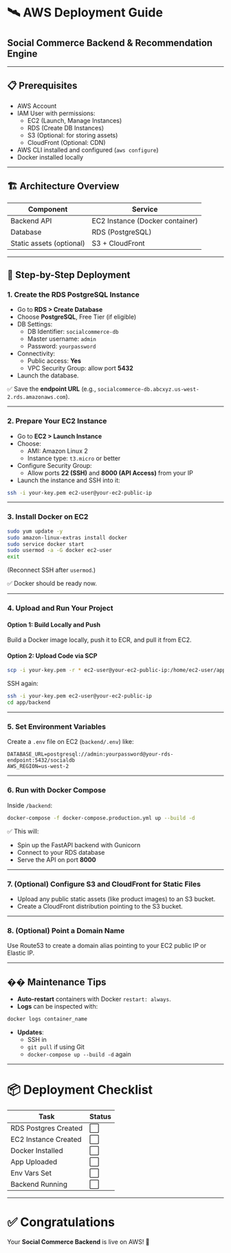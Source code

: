 # 🛰️ AWS Deployment Guide

## Social Commerce Backend & Recommendation Engine

---

## 📋 Prerequisites

- AWS Account
- IAM User with permissions:
  - EC2 (Launch, Manage Instances)
  - RDS (Create DB Instances)
  - S3 (Optional: for storing assets)
  - CloudFront (Optional: CDN)
- AWS CLI installed and configured (`aws configure`)
- Docker installed locally

---

## 🏗️ Architecture Overview

| Component | Service |
|-----------|---------|
| Backend API | EC2 Instance (Docker container) |
| Database | RDS (PostgreSQL) |
| Static assets (optional) | S3 + CloudFront |

---

## 🚀 Step-by-Step Deployment

### 1. Create the RDS PostgreSQL Instance

- Go to **RDS > Create Database**
- Choose **PostgreSQL**, Free Tier (if eligible)
- DB Settings:
  - DB Identifier: `socialcommerce-db`
  - Master username: `admin`
  - Password: `yourpassword`
- Connectivity:
  - Public access: **Yes**
  - VPC Security Group: allow port **5432**
- Launch the database.

✅ Save the **endpoint URL** (e.g., `socialcommerce-db.abcxyz.us-west-2.rds.amazonaws.com`).

---

### 2. Prepare Your EC2 Instance

- Go to **EC2 > Launch Instance**
- Choose:
  - AMI: Amazon Linux 2
  - Instance type: `t3.micro` or better
- Configure Security Group:
  - Allow ports **22 (SSH)** and **8000 (API Access)** from your IP
- Launch the instance and SSH into it:

```bash
ssh -i your-key.pem ec2-user@your-ec2-public-ip
```

---

### 3. Install Docker on EC2

```bash
sudo yum update -y
sudo amazon-linux-extras install docker
sudo service docker start
sudo usermod -a -G docker ec2-user
exit
```
(Reconnect SSH after `usermod`.)

✅ Docker should be ready now.

---

### 4. Upload and Run Your Project

#### Option 1: Build Locally and Push

Build a Docker image locally, push it to ECR, and pull it from EC2.

#### Option 2: Upload Code via SCP

```bash
scp -i your-key.pem -r * ec2-user@your-ec2-public-ip:/home/ec2-user/app
```

SSH again:

```bash
ssh -i your-key.pem ec2-user@your-ec2-public-ip
cd app/backend
```

---

### 5. Set Environment Variables

Create a `.env` file on EC2 (`backend/.env`) like:

```dotenv
DATABASE_URL=postgresql://admin:yourpassword@your-rds-endpoint:5432/socialdb
AWS_REGION=us-west-2
```

---

### 6. Run with Docker Compose

Inside `/backend`:

```bash
docker-compose -f docker-compose.production.yml up --build -d
```

✅ This will:
- Spin up the FastAPI backend with Gunicorn
- Connect to your RDS database
- Serve the API on port **8000**

---

### 7. (Optional) Configure S3 and CloudFront for Static Files

- Upload any public static assets (like product images) to an S3 bucket.
- Create a CloudFront distribution pointing to the S3 bucket.

---

### 8. (Optional) Point a Domain Name

Use Route53 to create a domain alias pointing to your EC2 public IP or Elastic IP.

---

## ��️ Maintenance Tips

- **Auto-restart** containers with Docker `restart: always`.
- **Logs** can be inspected with:

```bash
docker logs container_name
```

- **Updates**:
  - SSH in
  - `git pull` if using Git
  - `docker-compose up --build -d` again

---

# 📦 Deployment Checklist

| Task | Status |
|-----|-------|
| RDS Postgres Created | ⬜ |
| EC2 Instance Created | ⬜ |
| Docker Installed | ⬜ |
| App Uploaded | ⬜ |
| Env Vars Set | ⬜ |
| Backend Running | ⬜ |

---

# ✅ Congratulations

Your **Social Commerce Backend** is live on AWS! 🚀

